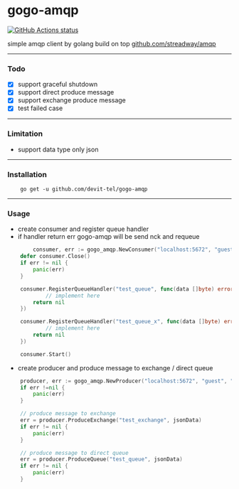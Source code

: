 # gogo-amqp

<p align="left">
  <a href="https://github.com/devit-tel/gogo-amqp"><img alt="GitHub Actions status" src="https://github.com/devit-tel/gogo-amqp/workflows/go-test/badge.svg"></a>
</p>

simple amqp client by golang build on top [github.com/streadway/amqp](https://github.com/streadway/amqp)


---

### Todo
- [x] support graceful shutdown
- [x] support direct produce message 
- [x] support exchange produce message
- [x] test failed case

---
### Limitation
- support data type only json

---
### Installation
```
    go get -u github.com/devit-tel/gogo-amqp
```
---

### Usage

- create consumer and register queue handler
- if handler return err gogo-amqp will be send nck and requeue
```go
    	consumer, err := gogo_amqp.NewConsumer("localhost:5672", "guest", "guest")
	defer consumer.Close()
	if err != nil {
		panic(err)
	}

	consumer.RegisterQueueHandler("test_queue", func(data []byte) error {
        	// implement here
		return nil
	})

	consumer.RegisterQueueHandler("test_queue_x", func(data []byte) error {
        	// implement here
		return nil
	})

	consumer.Start()
```


- create producer and produce message to exchange / direct queue
```go
    producer, err := gogo_amqp.NewProducer("localhost:5672", "guest", "guest")
    if err !=nil {
        panic(err)
    }

    // produce message to exchange
    err = producer.ProduceExchange("test_exchange", jsonData)
    if err != nil {
        panic(err)
    }

    // produce message to direct queue
    err = producer.ProduceQueue("test_queue", jsonData)
    if err != nil {
        panic(err)
    }
```
